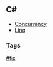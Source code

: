## C\# 

- [Concurrency](concurrency/concurrency.md)
- [Linq](linq/linq.md)

### Tags
[#tip](../tips.md)